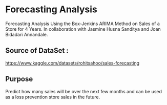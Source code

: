 # Forecasting Analysis
Forecasting Analysis Using the Box-Jenkins ARIMA Method on Sales of a Store for 4 Years. In collaboration with Jasmine Husna Sanditya and Joan Bidadari Annandale.

## Source of DataSet :
https://www.kaggle.com/datasets/rohitsahoo/sales-forecasting

## Purpose
Predict how many sales will be over the next few months and can be used as a loss prevention store sales in the future.
